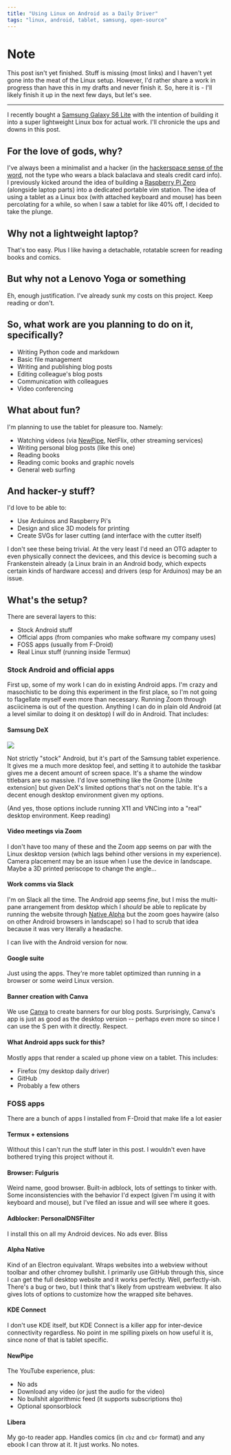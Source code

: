 ```yaml
---
title: "Using Linux on Android as a Daily Driver"
tags: "linux, android, tablet, samsung, open-source"
---
```


# Note

This post isn't yet finished. Stuff is missing (most links) and I haven't yet gone into the meat of the Linux setup. However, I'd rather share a work in progress than have this in my drafts and never finish it. So, here it is - I'll likely finish it up in the next few days, but let's see.

---

I recently bought a [Samsung Galaxy S6 Lite]() with the intention of building it into a super lightweight Linux box for actual work. I'll chronicle the ups and downs in this post.

## For the love of gods, why?

I've always been a minimalist and a hacker (in the [hackerspace sense of the word](), not the type who wears a black balaclava and steals credit card info). I previously kicked around the idea of building a [Raspberry Pi Zero]() (alongside laptop parts) into a dedicated portable vim station. The idea of using a tablet as a Linux box (with attached keyboard and mouse) has been percolating for a while, so when I saw a tablet for like 40% off, I decided to take the plunge.

## Why not a lightweight laptop?

That's too easy. Plus I like having a detachable, rotatable screen for reading books and comics.

## But why not a Lenovo Yoga or something

Eh, enough justification. I've already sunk my costs on this project. Keep reading or don't.

## So, what work are you planning to do on it, specifically?

- Writing Python code and markdown
- Basic file management
- Writing and publishing blog posts
- Editing colleague's blog posts
- Communication with colleagues
- Video conferencing

## What about fun?

I'm planning to use the tablet for pleasure too. Namely:

- Watching videos (via [NewPipe](), NetFlix, other streaming services)
- Writing personal blog posts (like this one)
- Reading books
- Reading comic books and graphic novels
- General web surfing

## And hacker-y stuff?

I'd love to be able to:

- Use Arduinos and Raspberry Pi's
- Design and slice 3D models for printing
- Create SVGs for laser cutting (and interface with the cutter itself)

I don't see these being trivial. At the very least I'd need an OTG adapter to even physically connect the devicees, and this device is becoming such a Frankenstein already (a Linux brain in an Android body, which expects certain kinds of hardware access) and drivers (esp for Arduinos) may be an issue.

## What's the setup?

There are several layers to this:

- Stock Android stuff
- Official apps (from companies who make software my company uses)
- FOSS apps (usually from F-Droid)
- Real Linux stuff (running inside Termux)

### Stock Android and official apps

First up, some of my work I can do in existing Android apps. I'm crazy and masochistic to be doing this experiment in the first place, so I'm not going to flagellate myself even more than necessary. Running Zoom through asciicinema is out of the question. Anything I can do in plain old Android (at a level similar to doing it on desktop) I *will* do in Android. That includes:

#### Samsung DeX

![](images/tablet-linux-dex.jpg)

Not strictly "stock" Android, but it's part of the Samsung tablet experience. It gives me a much more desktop feel, and setting it to autohide the taskbar gives me a decent amount of screen space. It's a shame the window titlebars are so massive. I'd love something like the Gnome [Unite extension] but given DeX's limited options that's not on the table. It's a decent enough desktop environment given my options.

(And yes, those options include running X11 and VNCing into a "real" desktop environment. Keep reading)

#### Video meetings via Zoom

I don't have too many of these and the Zoom app seems on par with the Linux desktop version (which lags behind other versions in my experience). Camera placement may be an issue when I use the device in landscape. Maybe a 3D printed periscope to change the angle...

#### Work comms via Slack

I'm on Slack all the time. The Android app seems *fine*, but I miss the multi-pane arrangement from desktop which I *should* be able to replicate by running the website through [Native Alpha]() but the zoom goes haywire (also on other Android browsers in landscape) so I had to scrub that idea because it was very literally a headache.

I can live with the Android version for now.

#### Google suite

Just using the apps. They're more tablet optimized than running in a browser or some weird Linux version.

#### Banner creation with Canva

We use [Canva]() to create banners for our blog posts. Surprisingly, Canva's app is just as good as the desktop version -- perhaps even more so since I can use the S pen with it directly. Respect.

#### What Android apps suck for this?

Mostly apps that render a scaled up phone view on a tablet. This includes:

- Firefox (my desktop daily driver)
- GitHub
- Probably a few others

### FOSS apps

There are a bunch of apps I installed from F-Droid that make life a lot easier

#### Termux + extensions

Without this I can't run the stuff later in this post. I wouldn't even have bothered trying this project without it.

#### Browser: Fulguris

Weird name, good browser. Built-in adblock, lots of settings to tinker with. Some inconsistencies with the behavior I'd expect (given I'm using it with keyboard and mouse), but I've filed an issue and will see where it goes.

#### Adblocker: PersonalDNSFilter

I install this on all my Android devices. No ads ever. Bliss

#### Alpha Native

Kind of an Electron equivalant. Wraps websites into a webview without toolbar and other chromey bullshit. I primarily use GitHub through this, since I can get the full desktop website and it works perfectly. Well, perfectly-ish. There's a bug or two, but I think that's likely from upstream webview. It also gives lots of options to customize how the wrapped site behaves.

#### KDE Connect

I don't use KDE itself, but KDE Connect is a killer app for inter-device connectivity regardless. No point in me spilling pixels on how useful it is, since none of that is tablet specific.

#### NewPipe

The YouTube experience, plus:

- No ads
- Download any video (or just the audio for the video)
- No bullshit algorithmic feed (it supports subscriptions tho)
- Optional sponsorblock

#### Libera

My go-to reader app. Handles comics (in `cbz` and `cbr` format) and any ebook I can throw at it. It just works. No notes.


